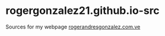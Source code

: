 # rogergonzalez21.github.io-src
Sources for my webpage [rogerandresgonzalez.com.ve]

[rogerandresgonzalez.com.ve]: <rogerandresgonzalez.com.ve>